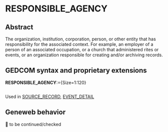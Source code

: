 ﻿# RESPONSIBLE_AGENCY
## Abstract
The organization, institution, corporation, person, or other entity that has responsibility for the
associated context. For example, an employer of a person of an associated occupation, or a church
that administered rites or events, or an organization responsible for creating and/or archiving records.


## GEDCOM syntax and proprietary extensions

**RESPONSIBLE_AGENCY**:={Size=1:120}
<pre>
</pre>
Used in <a href=Ged.SOURCE_RECORD.md>SOURCE_RECORD</a>, <a href=Ged.EVENT_DETAIL.md>EVENT_DETAIL</a><br />


## Geneweb behavior



🚧 to be continued/checked

